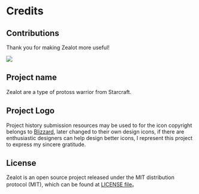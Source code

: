 # Credits

## Contributions

Thank you for making Zealot more useful!

<a href="https://github.com/tryzealot/zealot/graphs/contributors">
  <img src="https://contrib.rocks/image?repo=tryzealot/zealot" />
</a>

## Project name

Zealot are a type of protoss warrior from Starcraft.

## Project Logo

Project history submission resources may be used to for the icon copyright belongs to [Blizzard](https://www.blizzard.com),
later changed to their own design icons, if there are enthusiastic designers can help design better icons,
I represent this project to express my sincere gratitude.

## License

Zealot is an open source project released under the MIT distribution protocol (MIT), which can be found at [LICENSE file](https://github.com/tryzealot/zealot/blob/develop/LICENSE)。
